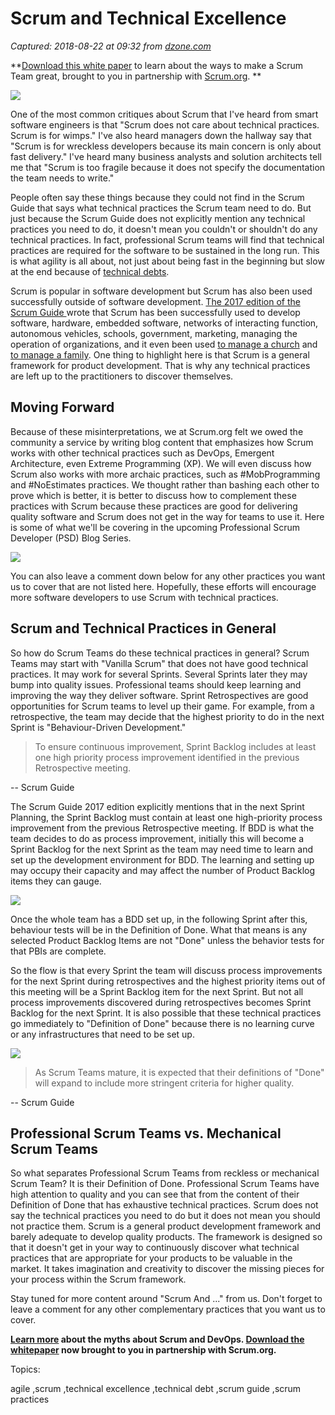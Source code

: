 # Scrum and Technical Excellence

_Captured: 2018-08-22 at 09:32 from [dzone.com](https://dzone.com/articles/scrum-and-technical-excellence?edition=385398&utm_source=Zone%20Newsletter&utm_medium=email&utm_campaign=agile%202018-08-21)_

**[Download this white paper](https://dzone.com/go?i=283441&u=https%3A%2F%2Fwww.scrum.org%2Fresources%2Fcharacteristics-great-scrum-team-0%3Futm_source%3DDZone%26utm_medium%3DArticle%26utm_campaign%3Dcharacteristics-whitepaper%2520) to learn about the ways to make a Scrum Team great, brought to you in partnership with [Scrum.org](https://dzone.com/go?i=283441&u=https%3A%2F%2Fwww.scrum.org%2FAbout%2FAll-Articles%2FarticleType%2FArticleView%2FarticleId%2F1029%2FCharacteristics-of-a-Great-Scrum-Team%3Futm_source%3DDZone%26utm_medium%3DArticle%26utm_campaign%3DGreatScrumTeam). **

![](https://scrumorg-website-prod.s3.amazonaws.com/drupal/inline-images/ScrumBlogHeader.png)

One of the most common critiques about Scrum that I've heard from smart software engineers is that "Scrum does not care about technical practices. Scrum is for wimps." I've also heard managers down the hallway say that "Scrum is for wreckless developers because its main concern is only about fast delivery." I've heard many business analysts and solution architects tell me that "Scrum is too fragile because it does not specify the documentation the team needs to write."

People often say these things because they could not find in the Scrum Guide that says what technical practices the Scrum team need to do. But just because the Scrum Guide does not explicitly mention any technical practices you need to do, it doesn't mean you couldn't or shouldn't do any technical practices. In fact, professional Scrum teams will find that technical practices are required for the software to be sustained in the long run. This is what agility is all about, not just about being fast in the beginning but slow at the end because of [technical debts](https://www.scrum.org/resources/dealing-technical-debt).

Scrum is popular in software development but Scrum has also been used successfully outside of software development. [The 2017 edition of the Scrum Guide ](http://scrumguides.org/)wrote that Scrum has been successfully used to develop software, hardware, embedded software, networks of interacting function, autonomous vehicles, schools, government, marketing, managing the operation of organizations, and it even been used [to manage a church](https://www.scruminc.com/scrum-in-church/) and [to manage a family](https://www.hanselminutes.com/422/agile-families-techniques-for-living-with-change-with-david-starr). One thing to highlight here is that Scrum is a general framework for product development. That is why any technical practices are left up to the practitioners to discover themselves.

## Moving Forward

Because of these misinterpretations, we at Scrum.org felt we owed the community a service by writing blog content that emphasizes how Scrum works with other technical practices such as DevOps, Emergent Architecture, even Extreme Programming (XP). We will even discuss how Scrum also works with more archaic practices, such as #MobProgramming and #NoEstimates practices. We thought rather than bashing each other to prove which is better, it is better to discuss how to complement these practices with Scrum because these practices are good for delivering quality software and Scrum does not get in the way for teams to use it. Here is some of what we'll be covering in the upcoming Professional Scrum Developer (PSD) Blog Series.

![](https://scrumorg-website-prod.s3.amazonaws.com/drupal/inline-images/PSDBlogSeries.png)

You can also leave a comment down below for any other practices you want us to cover that are not listed here. Hopefully, these efforts will encourage more software developers to use Scrum with technical practices.

## Scrum and Technical Practices in General

So how do Scrum Teams do these technical practices in general? Scrum Teams may start with "Vanilla Scrum" that does not have good technical practices. It may work for several Sprints. Several Sprints later they may bump into quality issues. Professional teams should keep learning and improving the way they deliver software. Sprint Retrospectives are good opportunities for Scrum teams to level up their game. For example, from a retrospective, the team may decide that the highest priority to do in the next Sprint is "Behaviour-Driven Development."

> To ensure continuous improvement, Sprint Backlog includes at least one high priority process improvement identified in the previous Retrospective meeting.  
  
-- Scrum Guide

The Scrum Guide 2017 edition explicitly mentions that in the next Sprint Planning, the Sprint Backlog must contain at least one high-priority process improvement from the previous Retrospective meeting. If BDD is what the team decides to do as process improvement, initially this will become a Sprint Backlog for the next Sprint as the team may need time to learn and set up the development environment for BDD. The learning and setting up may occupy their capacity and may affect the number of Product Backlog items they can gauge.

![](https://scrumorg-website-prod.s3.amazonaws.com/drupal/inline-images/RetroSprintBacklog.png)

Once the whole team has a BDD set up, in the following Sprint after this, behaviour tests will be in the Definition of Done. What that means is any selected Product Backlog Items are not "Done" unless the behavior tests for that PBIs are complete.

So the flow is that every Sprint the team will discuss process improvements for the next Sprint during retrospectives and the highest priority items out of this meeting will be a Sprint Backlog item for the next Sprint. But not all process improvements discovered during retrospectives becomes Sprint Backlog for the next Sprint. It is also possible that these technical practices go immediately to "Definition of Done" because there is no learning curve or any infrastructures that need to be set up.

![](https://scrumorg-website-prod.s3.amazonaws.com/drupal/inline-images/RetroDoD.png)

> As Scrum Teams mature, it is expected that their definitions of "Done" will expand to include more stringent criteria for higher quality.  
  
-- Scrum Guide

## Professional Scrum Teams vs. Mechanical Scrum Teams

So what separates Professional Scrum Teams from reckless or mechanical Scrum Team? It is their Definition of Done. Professional Scrum Teams have high attention to quality and you can see that from the content of their Definition of Done that has exhaustive technical practices. Scrum does not say the technical practices you need to do but it does not mean you should not practice them. Scrum is a general product development framework and barely adequate to develop quality products. The framework is designed so that it doesn't get in your way to continuously discover what technical practices that are appropriate for your products to be valuable in the market. It takes imagination and creativity to discover the missing pieces for your process within the Scrum framework.

Stay tuned for more content around "Scrum And ..." from us. Don't forget to leave a comment for any other complementary practices that you want us to cover.

**[Learn more](https://dzone.com/go?i=259322&u=https%3A%2F%2Fwww.scrum.org%2Fresources%2Fconvergence-scrum-and-devops%3Futm_source%3Ddzone%26utm_medium%3Ddevops) about the myths about Scrum and DevOps. [Download the whitepaper](https://dzone.com/go?i=259322&u=https%3A%2F%2Fwww.scrum.org%2Fresources%2Fconvergence-scrum-and-devops%3Futm_source%3Ddzone%26utm_medium%3Ddevops) now brought to you in partnership with Scrum.org.**

Topics:

agile ,scrum ,technical excellence ,technical debt ,scrum guide ,scrum practices
